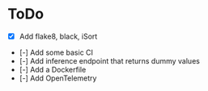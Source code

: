 
# ToDo 

- [x] Add flake8, black, iSort 
- [-] Add some basic CI 
- [-] Add inference endpoint that returns dummy values 
- [-] Add a Dockerfile 
- [-] Add OpenTelemetry 